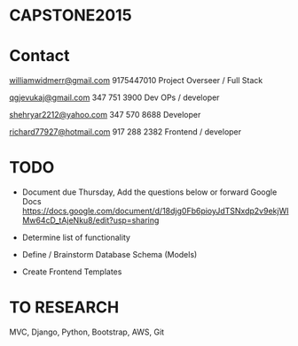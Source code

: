 # CAPSTONE2015

# Contact

  williamwidmerr@gmail.com 9175447010  Project Overseer / Full Stack

  qgjevukaj@gmail.com 347 751 3900 Dev OPs / developer
  
  shehryar2212@yahoo.com  347 570 8688 Developer
  
  richard77927@hotmail.com 917 288 2382 Frontend / developer

# TODO

- Document due Thursday, Add the questions below or forward Google Docs
https://docs.google.com/document/d/18djg0Fb6pioyJdTSNxdp2v9ekjWIMw64cD_tAjeNku8/edit?usp=sharing

- Determine list of functionality

- Define / Brainstorm Database Schema (Models)

- Create Frontend Templates


# TO RESEARCH

MVC, Django, Python, Bootstrap, AWS, Git
